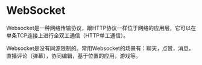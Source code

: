 # WebSocket
Websocket是一种网络传输协议，跟HTTP协议一样位于网络的应用层，它可以在单条TCP连接上进行全双工通信（HTTP单工通信）。

Websocket是没有同源限制的。常用Websocket的场景有：聊天，点赞，消息，直播评论（弹幕），协同编辑，基于位置的应用，游戏等。


